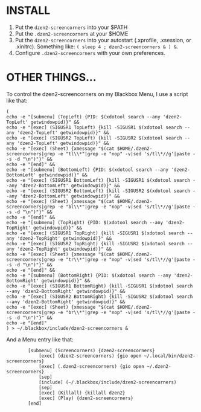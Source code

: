 # INSTALL

1. Put the `dzen2-screencorners` into your $PATH
2. Put the `.dzen2-screencorners` at your $HOME
3. Put the `dzen2-screencorners` into your autostart (.xprofile, .xsession, or .xinitrc). Something like: `( sleep 4 ; dzen2-screencorners & ) &`.
4. Configure `.dzen2-screencorners` with your own preferences.


# OTHER THINGS...
To control the dzen2-screencorners on my Blackbox Menu, I use a script like that:

```
(
echo -e "[submenu] (TopLeft) {PID: $(xdotool search --any 'dzen2-TopLeft' getwindowpid)}" &&
echo -e "[exec] (SIGUSR1 TopLeft) {kill -SIGUSR1 $(xdotool search --any 'dzen2-TopLeft' getwindowpid)}" &&
echo -e "[exec] (SIGUSR2 TopLeft) {kill -SIGUSR2 $(xdotool search --any 'dzen2-TopLeft' getwindowpid)}" &&
echo -e "[exec] (Sheet) {xmessage "$(cat $HOME/.dzen2-screencorners|grep -e "tl\\*"|grep -e "nop" -v|sed 's/tl\*//g'|paste - -s -d "\n")"}" &&
echo -e "[end]" &&
echo -e "[submenu] (BottomLeft) {PID: $(xdotool search --any 'dzen2-BottomLeft' getwindowpid)}" &&
echo -e "[exec] (SIGUSR1 BottomLeft) {kill -SIGUSR1 $(xdotool search --any 'dzen2-BottomLeft' getwindowpid)}" &&
echo -e "[exec] (SIGUSR2 BottomLeft) {kill -SIGUSR2 $(xdotool search --any 'dzen2-BottomLeft' getwindowpid)}" &&
echo -e "[exec] (Sheet) {xmessage "$(cat $HOME/.dzen2-screencorners|grep -e "bl\\*"|grep -e "nop" -v|sed 's/tl\*//g'|paste - -s -d "\n")"}" &&
echo -e "[end]" &&
echo -e "[submenu] (TopRight) {PID: $(xdotool search --any 'dzen2-TopRight' getwindowpid)}" &&
echo -e "[exec] (SIGUSR1 TopRight) {kill -SIGUSR1 $(xdotool search --any 'dzen2-TopRight' getwindowpid)}" &&
echo -e "[exec] (SIGUSR2 TopRight) {kill -SIGUSR2 $(xdotool search --any 'dzen2-TopRight' getwindowpid)}" &&
echo -e "[exec] (Sheet) {xmessage "$(cat $HOME/.dzen2-screencorners|grep -e "tr\\*"|grep -e "nop" -v|sed 's/tl\*//g'|paste - -s -d "\n")"}" &&
echo -e "[end]" &&
echo -e "[submenu] (BottomRight) {PID: $(xdotool search --any 'dzen2-BottomRight' getwindowpid)}" &&
echo -e "[exec] (SIGUSR1 BottomRight) {kill -SIGUSR1 $(xdotool search --any 'dzen2-BottomRight' getwindowpid)}" &&
echo -e "[exec] (SIGUSR2 BottomRight) {kill -SIGUSR2 $(xdotool search --any 'dzen2-BottomRight' getwindowpid)}" &&
echo -e "[exec] (Sheet) {xmessage "$(cat $HOME/.dzen2-screencorners|grep -e "br\\*"|grep -e "nop" -v|sed 's/tl\*//g'|paste - -s -d "\n")"}" &&
echo -e "[end]"
) > ~/.blackbox/include/dzen2-screencorners &
```

And a Menu entry like that: 
```
		[submenu] (Screencorners) {dzen2-screencorners}
			[exec] (dzen2-screencorners) {gio open ~/.local/bin/dzen2-screencorners}
			[exec] (.dzen2-screencorners) {gio open ~/.dzen2-screencorners}
			[sep]
			[include] (~/.blackbox/include/dzen2-screencorners)
			[sep]
			[exec] (Killall) {killall dzen2}
			[exec] (Play) {dzen2-screencorners}
		[end]
```



